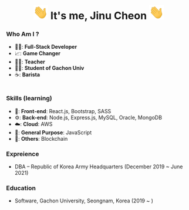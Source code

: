 
<h1 align="Center"><img src="https://raw.githubusercontent.com/ABSphreak/ABSphreak/master/gifs/Hi.gif" width="40px" />  It's me, Jinu Cheon <img src="https://raw.githubusercontent.com/ABSphreak/ABSphreak/master/gifs/Hi.gif" width="40px" /> </h1>

### Who Am I ?
- 👨‍💻: **Full-Stack Developer**
- 📈: **Game Changer**
- 👨‍🏫: **Teacher**
- 👨‍🎓: **Student of Gachon Univ**
- ☕: **Barista**
<br/><br/>

### Skills (learning)
- 📰: **Front-end**: React.js, Bootstrap, SASS
- ⚙️: **Back-end**: Node.js, Express.js, MySQL, Oracle, MongoDB
- ☁️: **Cloud**: AWS
- 🔖: **General Purpose**: JavaScript
- 🤔: **Others**: Blockchain

### Expreience
- DBA – Republic of Korea Army Headquarters (December 2019 ~ June 2021)

### Education
- Software, Gachon University, Seongnam, Korea (2019 ~ )

